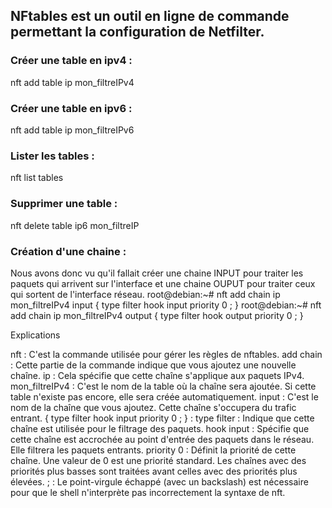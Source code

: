 ## NFtables est un outil en ligne de commande permettant la configuration de Netfilter.

### Créer une table en ipv4 : 
nft add table ip mon_filtreIPv4

### Créer une table en ipv6 : 
nft add table ip mon_filtreIPv6

### Lister les tables : 
nft list tables

### Supprimer une table : 
nft delete table ip6 mon_filtreIP

### Création d'une chaine : 
Nous avons donc vu qu'il fallait créer une chaine INPUT pour traiter les paquets qui arrivent sur l'interface et une chaine OUPUT 
pour traiter ceux qui sortent de l'interface réseau. 
root@debian:~# nft add chain ip mon_filtreIPv4 input { type filter hook input priority 0 \; }
root@debian:~# nft add chain ip mon_filtreIPv4 output { type filter hook output priority 0 \; }

Explications

nft : C'est la commande utilisée pour gérer les règles de nftables.
add chain : Cette partie de la commande indique que vous ajoutez une nouvelle chaîne.
ip : Cela spécifie que cette chaîne s'applique aux paquets IPv4.
mon_filtreIPv4 : C'est le nom de la table où la chaîne sera ajoutée. Si cette table n'existe pas encore, elle sera créée automatiquement.
input : C'est le nom de la chaîne que vous ajoutez. Cette chaîne s'occupera du trafic entrant.
{ type filter hook input priority 0 ; } :
type filter : Indique que cette chaîne est utilisée pour le filtrage des paquets.
hook input : Spécifie que cette chaîne est accrochée au point d'entrée des paquets dans le réseau. Elle filtrera les paquets entrants.
priority 0 : Définit la priorité de cette chaîne. Une valeur de 0 est une priorité standard. Les chaînes avec des priorités plus basses sont traitées avant celles avec des priorités plus élevées.
; : Le point-virgule échappé (avec un backslash) est nécessaire pour que le shell n'interprète pas incorrectement la syntaxe de nft.
